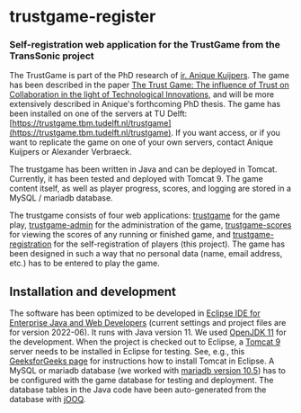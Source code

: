 # trustgame-register
### Self-registration web application for the TrustGame from the TransSonic project 

The TrustGame is part of the PhD research of [ir. Anique Kuijpers](https://www.tudelft.nl/en/tpm/about-the-faculty/departments/multi-actor-systems/people/phd-candidates/ir-agj-anique-kuijpers). 
The game has been described in the paper [The Trust Game: The influence of Trust on Collaboration in the light of Technological Innovations](https://link.springer.com/chapter/10.1007/978-3-030-72132-9_15), and will be more extensively described in Anique's forthcoming PhD thesis. 
The game has been installed on one of the servers at TU Delft: [https://trustgame.tbm.tudelft.nl/trustgame](https://trustgame.tbm.tudelft.nl/trustgame). If you want access, or if you want to replicate the game on one of your own servers, contact Anique Kuijpers or Alexander Verbraeck. 

The trustgame has been written in Java and can be deployed in Tomcat. Currently, it has been tested and deployed with Tomcat 9. The game content itself, as well as player progress, scores, and logging are stored in a MySQL / mariadb database.

The trustgame consists of four web applications: [trustgame](https://github.com/averbraeck/trustgame) for the game play, [trustgame-admin](https://github.com/averbraeck/trustgame-admin) for the administration of the game, [trustgame-scores](https://github.com/averbraeck/trustgame-scores) for viewing the scores of any running or finished game, and [trustgame-registration](https://github.com/averbraeck/trustgame-registration) for the self-registration of players (this project). The game has been designed in such a way that no personal data (name, email address, etc.) has to be entered to play the game.


## Installation and development

The software has been optimized to be developed in [Eclipse IDE for Enterprise Java and Web Developers](https://www.eclipse.org/downloads/packages/) (current settings and project files are for version 2022-06). It runs with Java version 11. We used [OpenJDK 11](https://jdk.java.net/archive/) for the development. When the project is checked out to Eclipse, a [Tomcat 9](https://tomcat.apache.org/download-90.cgi) server needs to be installed in Eclipse for testing. See, e.g., this [GeeksforGeeks page](https://www.geeksforgeeks.org/configuration-of-apache-tomcat-server-with-eclipse-ide/) for instructions how to install Tomcat in Eclipse. A MySQL or mariadb database (we worked with [mariadb version 10.5](https://mariadb.org/download/?t=mariadb&p=mariadb&r=10.5.17)) has to be configured with the game database for testing and deployment. The database tables in the Java code have been auto-generated from the database with [jOOQ](https://www.jooq.org/). 

